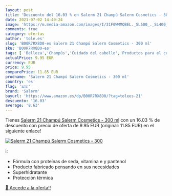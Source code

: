 ```yaml
---
layout: post
title: 'Descuento del 16.03 % en Salerm 21 Champú Salerm Cosmetics - 300 '
date: 2021-07-02 14:40:24
image: 'https://m.media-amazon.com/images/I/31F0WMMQBEL._SL500_._SL400_.jpg'
comments: true
category: ofertas
author: 'tole.es'
slug: 'B00R7RX8D0-es Salerm 21 Champú Salerm Cosmetics - 300 ml'
sku: 'B00R7RX8D0-es'
tags: [ 'Belleza','Champús','Cuidado del cabello','Productos para el cuidado del cabello','champú','salerm', ]
actualPrice: 9.95 EUR
currency: EUR
price: 9.95
comparePrice: 11.85 EUR
prodname: 'Salerm 21 Champú Salerm Cosmetics - 300 ml'
country: 'es'
flag: '🇪🇸'
brand: 'Salerm'
buyurl: 'https://www.amazon.es/dp/B00R7RX8D0/?tag=tolees-21'
descuento: '16.03'
average: '8.63'
---
```


Tienes [Salerm 21 Champú Salerm Cosmetics - 300 ml](https://www.amazon.es/dp/B00R7RX8D0/?tag=tolees-21) con un 16.03 % de descuento con precio de oferta de 9.95 EUR (original: 11.85 EUR) en el siguiente enlace!

[![Salerm 21 Champú Salerm Cosmetics - 300 ](https://m.media-amazon.com/images/I/31F0WMMQBEL._SL500_._SL400_.jpg)](https://www.amazon.es/dp/B00R7RX8D0/?tag=tolees-21)

ℹ️:

- Fórmula con proteínas de seda, vitamina e y pantenol
- Producto fabricado pensando en sus necesidades
- Superhidratante
- Protección térmica

[🛒 Accede a la oferta!!](https://www.amazon.es/dp/B00R7RX8D0/?tag=tolees-21)
